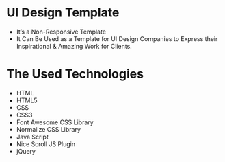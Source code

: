 # UI Design Template
* It’s a Non-Responsive Template
* It Can Be Used as a Template for UI Design Companies to Express their Inspirational & Amazing Work for Clients.

# The Used Technologies
* HTML
* HTML5
* CSS
* CSS3
* Font Awesome CSS Library
* Normalize CSS Library
* Java Script
* Nice Scroll JS Plugin
* jQuery
